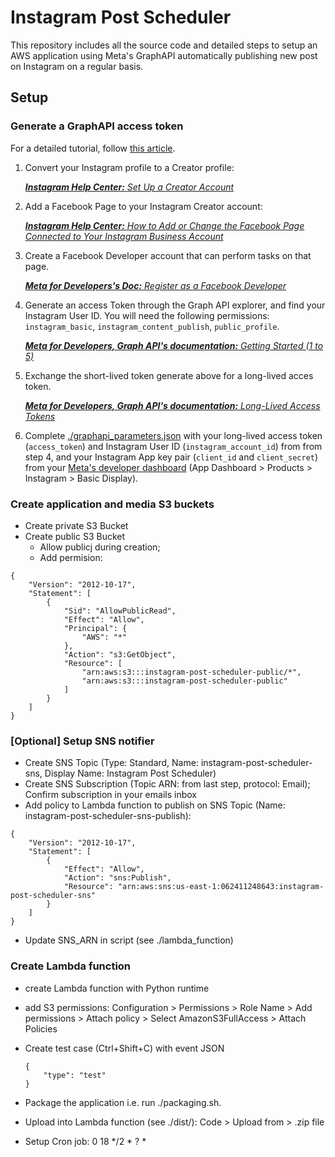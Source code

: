 # Instagram Post Scheduler

This repository includes all the source code and detailed steps to setup an AWS application using Meta's GraphAPI automatically publishing new post on Instagram on a regular basis.

## Setup

### Generate a GraphAPI access token

For a detailed tutorial, follow [this article](https://levelup.gitconnected.com/automating-instagram-posts-with-python-and-instagram-graph-api-374f084b9f2b).

1. Convert your Instagram profile to a Creator profile: 
    
    [***Instagram Help Center:*** *Set Up a Creator Account*](https://help.instagram.com/2358103564437429/?helpref=uf_share)

2. Add a Facebook Page to your Instagram Creator account:
        
    [***Instagram Help Center:*** *How to Add or Change the Facebook Page Connected to Your Instagram Business Account*](https://help.instagram.com/399237934150902/?helpref=uf_share)

3. Create a Facebook Developer account that can perform tasks on that page.

    [***Meta for Developers's Doc:*** *Register as a Facebook Developer*](https://developers.facebook.com/docs/development/register/)

4. Generate an access Token through the Graph API explorer, and find your Instagram User ID. You will need the following permissions: `instagram_basic`, `instagram_content_publish`, `public_profile`.

    [***Meta for Developers, Graph API's documentation:*** *Getting Started (1 to 5)*](https://developers.facebook.com/docs/instagram-api/getting-started/)

5. Exchange the short-lived token generate above for a long-lived acces token.

    [***Meta for Developers, Graph API's documentation:*** *Long-Lived Access Tokens*](https://developers.facebook.com/docs/instagram-basic-display-api/guides/long-lived-access-tokens/)

6. Complete [./graphapi_parameters.json](./graphapi_parameters.json) with your long-lived access token (`access_token`) and Instagram User ID (`instagram_account_id`) from from step 4, and your Instagram App key pair (`client_id` and `client_secret`) from your [Meta's developer dashboard](https://developers.facebook.com/) (App Dashboard > Products > Instagram > Basic Display).


### Create application and media S3 buckets


- Create private S3 Bucket 
- Create public S3 Bucket
  - Allow publicj during creation;
  - Add permision:

```
{
    "Version": "2012-10-17",
    "Statement": [
        {
            "Sid": "AllowPublicRead",
            "Effect": "Allow",
            "Principal": {
                "AWS": "*"
            },
            "Action": "s3:GetObject",
            "Resource": [
                "arn:aws:s3:::instagram-post-scheduler-public/*",
                "arn:aws:s3:::instagram-post-scheduler-public"
            ]
        }
    ]
}
```

### [Optional] Setup SNS notifier

- Create SNS Topic (Type: Standard, Name: instagram-post-scheduler-sns, Display Name: Instagram Post Scheduler)
- Create SNS Subscription (Topic ARN: from last step, protocol: Email); Confirm subscription in your emails inbox
- Add policy to Lambda function to publish on SNS Topic (Name: instagram-post-scheduler-sns-publish):

```
{
    "Version": "2012-10-17",
    "Statement": [
        {
            "Effect": "Allow",
            "Action": "sns:Publish",
            "Resource": "arn:aws:sns:us-east-1:062411248643:instagram-post-scheduler-sns"
        }
    ]
}
```

- Update SNS_ARN in script (see ./lambda_function)


### Create Lambda function

- create Lambda function with Python runtime
- add S3 permissions:
    Configuration > Permissions > Role Name > Add permissions > Attach policy > Select AmazonS3FullAccess > Attach Policies
- Create test case (Ctrl+Shift+C) with event JSON
    ```
    {
        "type": "test"
    }
    ```
- Package the application i.e. run ./packaging.sh.
- Upload into Lambda function (see ./dist/): Code > Upload from > .zip file

- Setup Cron job: 0 18 */2 * ? *